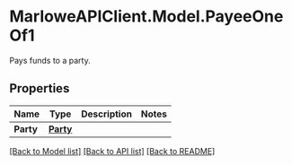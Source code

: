 # MarloweAPIClient.Model.PayeeOneOf1
Pays funds to a party.

## Properties

Name | Type | Description | Notes
------------ | ------------- | ------------- | -------------
**Party** | [**Party**](Party.md) |  | 

[[Back to Model list]](../README.md#documentation-for-models) [[Back to API list]](../README.md#documentation-for-api-endpoints) [[Back to README]](../README.md)

